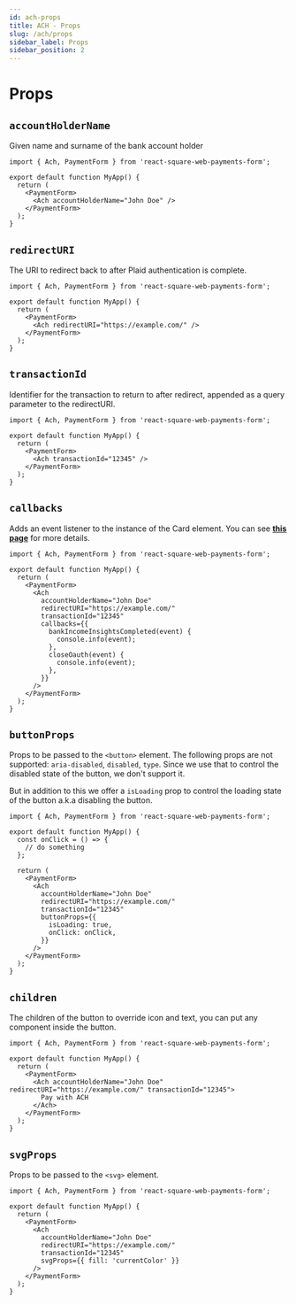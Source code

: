 ```yaml
---
id: ach-props
title: ACH - Props
slug: /ach/props
sidebar_label: Props
sidebar_position: 2
---
```


# Props

## `accountHolderName`

Given name and surname of the bank account holder

```tsx
import { Ach, PaymentForm } from 'react-square-web-payments-form';

export default function MyApp() {
  return (
    <PaymentForm>
      <Ach accountHolderName="John Doe" />
    </PaymentForm>
  );
}
```

## `redirectURI`

The URI to redirect back to after Plaid authentication is complete.

```tsx
import { Ach, PaymentForm } from 'react-square-web-payments-form';

export default function MyApp() {
  return (
    <PaymentForm>
      <Ach redirectURI="https://example.com/" />
    </PaymentForm>
  );
}
```

## `transactionId`

Identifier for the transaction to return to after redirect, appended as a query parameter to the redirectURI.

```tsx
import { Ach, PaymentForm } from 'react-square-web-payments-form';

export default function MyApp() {
  return (
    <PaymentForm>
      <Ach transactionId="12345" />
    </PaymentForm>
  );
}
```

## `callbacks`

Adds an event listener to the instance of the Card element. You can see [**this page**](/docs/ach/callbacks) for more details.

```tsx
import { Ach, PaymentForm } from 'react-square-web-payments-form';

export default function MyApp() {
  return (
    <PaymentForm>
      <Ach
        accountHolderName="John Doe"
        redirectURI="https://example.com/"
        transactionId="12345"
        callbacks={{
          bankIncomeInsightsCompleted(event) {
            console.info(event);
          },
          closeOauth(event) {
            console.info(event);
          },
        }}
      />
    </PaymentForm>
  );
}
```

## `buttonProps`

Props to be passed to the `<button>` element. The following props are not supported: `aria-disabled`, `disabled`, `type`. Since we use that to control the disabled state of the button, we don't support it.

But in addition to this we offer a `isLoading` prop to control the loading state of the button a.k.a disabling the button.

```tsx
import { Ach, PaymentForm } from 'react-square-web-payments-form';

export default function MyApp() {
  const onClick = () => {
    // do something
  };

  return (
    <PaymentForm>
      <Ach
        accountHolderName="John Doe"
        redirectURI="https://example.com/"
        transactionId="12345"
        buttonProps={{
          isLoading: true,
          onClick: onClick,
        }}
      />
    </PaymentForm>
  );
}
```

## `children`

The children of the button to override icon and text, you can put any component inside the button.

```tsx
import { Ach, PaymentForm } from 'react-square-web-payments-form';

export default function MyApp() {
  return (
    <PaymentForm>
      <Ach accountHolderName="John Doe" redirectURI="https://example.com/" transactionId="12345">
        Pay with ACH
      </Ach>
    </PaymentForm>
  );
}
```

## `svgProps`

Props to be passed to the `<svg>` element.

```tsx
import { Ach, PaymentForm } from 'react-square-web-payments-form';

export default function MyApp() {
  return (
    <PaymentForm>
      <Ach
        accountHolderName="John Doe"
        redirectURI="https://example.com/"
        transactionId="12345"
        svgProps={{ fill: 'currentColor' }}
      />
    </PaymentForm>
  );
}
```

